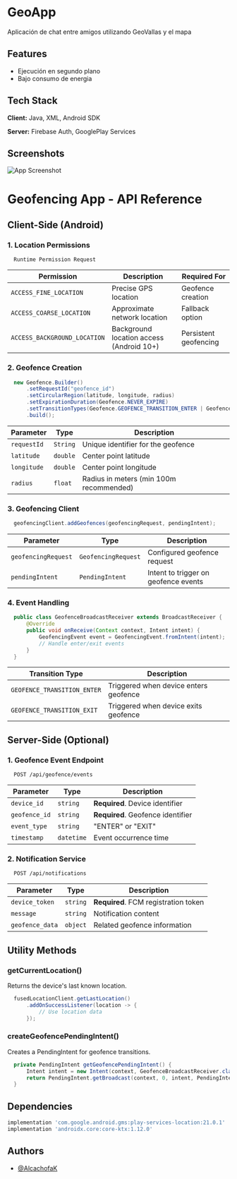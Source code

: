 
# GeoApp

Aplicación de chat entre amigos utilizando GeoVallas y el mapa


## Features

- Ejecución en segundo plano
- Bajo consumo de energia



## Tech Stack

**Client:** Java, XML, Android SDK 

**Server:** Firebase Auth, GooglePlay Services 


## Screenshots

![App Screenshot](https://via.placeholder.com/468x300?text=App+Screenshot+Here)

# Geofencing App - API Reference

## Client-Side (Android)

### 1. Location Permissions

```
  Runtime Permission Request
```


| Permission | Description | Required For |
|------------|-------------|--------------|
| `ACCESS_FINE_LOCATION` | Precise GPS location | Geofence creation |
| `ACCESS_COARSE_LOCATION` | Approximate network location | Fallback option |
| `ACCESS_BACKGROUND_LOCATION` | Background location access (Android 10+) | Persistent geofencing |

### 2. Geofence Creation

```java
  new Geofence.Builder()
      .setRequestId("geofence_id")
      .setCircularRegion(latitude, longitude, radius)
      .setExpirationDuration(Geofence.NEVER_EXPIRE)
      .setTransitionTypes(Geofence.GEOFENCE_TRANSITION_ENTER | Geofence.GEOFENCE_TRANSITION_EXIT)
      .build();
```

| Parameter | Type | Description |
|-----------|------|-------------|
| `requestId` | `String` | Unique identifier for the geofence |
| `latitude` | `double` | Center point latitude |
| `longitude` | `double` | Center point longitude |
| `radius` | `float` | Radius in meters (min 100m recommended) |

### 3. Geofencing Client

```java
  geofencingClient.addGeofences(geofencingRequest, pendingIntent);
```

| Parameter | Type | Description |
|-----------|------|-------------|
| `geofencingRequest` | `GeofencingRequest` | Configured geofence request |
| `pendingIntent` | `PendingIntent` | Intent to trigger on geofence events |

### 4. Event Handling

```java
  public class GeofenceBroadcastReceiver extends BroadcastReceiver {
      @Override
      public void onReceive(Context context, Intent intent) {
          GeofencingEvent event = GeofencingEvent.fromIntent(intent);
          // Handle enter/exit events
      }
  }
```

| Transition Type | Description |
|-----------------|-------------|
| `GEOFENCE_TRANSITION_ENTER` | Triggered when device enters geofence |
| `GEOFENCE_TRANSITION_EXIT` | Triggered when device exits geofence |

## Server-Side (Optional)

### 1. Geofence Event Endpoint

```http
  POST /api/geofence/events
```

| Parameter | Type | Description |
|-----------|------|-------------|
| `device_id` | `string` | **Required**. Device identifier |
| `geofence_id` | `string` | **Required**. Geofence identifier |
| `event_type` | `string` | "ENTER" or "EXIT" |
| `timestamp` | `datetime` | Event occurrence time |

### 2. Notification Service

```http
  POST /api/notifications
```

| Parameter | Type | Description |
|-----------|------|-------------|
| `device_token` | `string` | **Required**. FCM registration token |
| `message` | `string` | Notification content |
| `geofence_data` | `object` | Related geofence information |

## Utility Methods

### getCurrentLocation()

Returns the device's last known location.

```java
  fusedLocationClient.getLastLocation()
      .addOnSuccessListener(location -> {
          // Use location data
      });
```

### createGeofencePendingIntent()

Creates a PendingIntent for geofence transitions.

```java
  private PendingIntent getGeofencePendingIntent() {
      Intent intent = new Intent(context, GeofenceBroadcastReceiver.class);
      return PendingIntent.getBroadcast(context, 0, intent, PendingIntent.FLAG_IMMUTABLE);
  }
```

## Dependencies

```gradle
implementation 'com.google.android.gms:play-services-location:21.0.1'
implementation 'androidx.core:core-ktx:1.12.0'
```
## Authors

- [@AlcachofaK](https://github.com/AlcahofaCreator)

